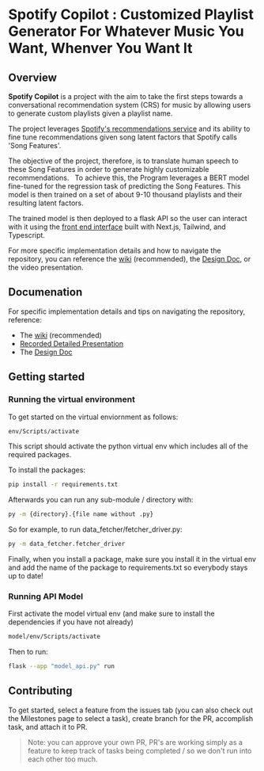 # Spotify Copilot : Customized Playlist Generator For Whatever Music You Want, Whenver You Want It 

## Overview
**Spotify Copilot** is a project with the aim to take the first steps towards a conversational recommendation system (CRS) for music by allowing users to generate custom playlists given a playlist name. 

The project leverages [Spotify's recommendations service](https://developer.spotify.com/documentation/web-api/reference/get-recommendations) and its ability to fine tune recommendations given song latent factors that Spotify calls 'Song Features'. 

The objective of the project, therefore, is to translate human speech to these Song Features in order to generate highly customizable recommendations.
 
To achieve this, the Program leverages a BERT model fine-tuned for the regression task of predicting the Song Features. This model is then trained on a set of about 9-10 thousand playlists and their resulting latent factors. 

The trained model is then deployed to a flask API so the user can interact with it using the [front end interface](https://github.com/m-ruiz21/SpotifyRecommender-FrontEnd) built with Next.js, Tailwind, and Typescript.

For more specific implementation details and how to navigate the repository, you can reference the [wiki](https://github.com/m-ruiz21/SpotifyRecommender/wiki) (recommended), the [Design Doc](https://docs.google.com/document/d/1zC-kdPw4mLZAQSHgnoq8gnnF_FW-U8kmtuk2DkBA-6E/edit?usp=sharing), or the video presentation.

## Documenation
For specific implementation details and tips on navigating the repository, reference:
- The [wiki](https://github.com/m-ruiz21/SpotifyRecommender/wiki) (recommended)
- [Recorded Detailed Presentation](https://docs.google.com/presentation/d/1SGs4Wn72nEROtqGHy3rxtvuKNK9_SIm0DII24ig9xr8/edit?usp=sharing)
- The [Design Doc](https://docs.google.com/document/d/1zC-kdPw4mLZAQSHgnoq8gnnF_FW-U8kmtuk2DkBA-6E/edit?usp=sharing)

## Getting started
### Running the virtual environment
To get started on the virtual enviornment as follows:
```bash
env/Scripts/activate
```
This script should activate the python virtual env which includes all of the required packages.  

To install the packages: 
```bash
pip install -r requirements.txt
```

Afterwards you can run any sub-module / directory with:
```bash
py -m {directory}.{file name without .py}
```

So for example, to run data_fetcher/fetcher_driver.py:
```bash
py -m data_fetcher.fetcher_driver
```

Finally, when you install a package, make sure you install it in the virtual env and add the name of the package to requirements.txt so everybody stays up to date!
### Running API Model
First activate the model virtual env (and make sure to install the dependencies if you have not already)
```bash
model/env/Scripts/activate
```

Then to run:
```bash
flask --app "model_api.py" run
```

## Contributing
To get started, select a feature from the issues tab (you can also check out the Milestones page to select a task), create branch for the PR, accomplish task, and attach it to PR.  

>Note: you can approve your own PR, PR's are working simply as a feature to keep track of tasks being completed / so we don't run into each other too much.
